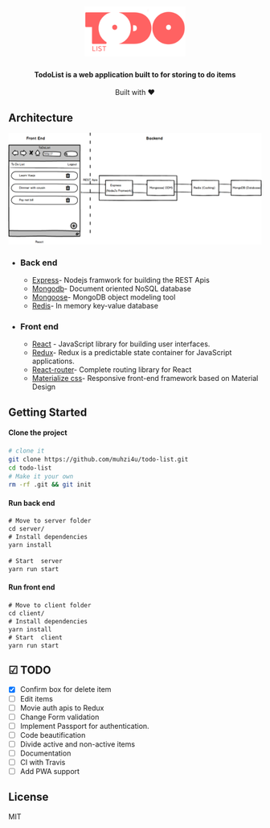 <h1 align="center">
  <br>
  <a href="http://www.amitmerchant.com/electron-markdownify"><img src="sketch/logo.png" alt="Markdownify" width="200"></a>

</h1>

<h4 align="center">TodoList is a web application built to for storing to do items</h4>


<div align="center">
  Built with ❤︎  
</div>
  

## Architecture

<img src="sketch/architecture.png" alt="architecture" />

- ### Back end
    - [Express](https://expressjs.com/)- Nodejs framwork for building the REST Apis
    - [Mongodb](http://mongodb.com/)-  Document oriented NoSQL database
    - [Mongoose](https://http://mongoosejs.com)- MongoDB object modeling tool
    - [Redis](https://redis.io/)- In memory key-value database
- ### Front end
    - [React](https://reactjs.org/) - JavaScript library for building user interfaces.
    - [Redux](https://redux.js.org/)- Redux is a predictable state container for JavaScript applications.
    - [React-router](https://github.com/ReactTraining/react-router)- Complete routing library for React
    - [Materialize css](http://materializecss.com/)- Responsive front-end framework based on Material Design

## Getting Started

#### Clone the project
```sh
# clone it
git clone https://github.com/muhzi4u/todo-list.git
cd todo-list
# Make it your own
rm -rf .git && git init
```
#### Run back end

```
# Move to server folder
cd server/
# Install dependencies
yarn install

# Start  server
yarn run start
```
#### Run front end
```
# Move to client folder 
cd client/
# Install dependencies
yarn install
# Start  client
yarn run start
```


## ☑ TODO

* [x] Confirm box for delete item
* [ ] Edit items
* [ ] Movie auth apis to Redux
* [ ] Change Form validation
* [ ] Implement Passport for authentication.
* [ ] Code beautification
* [ ] Divide active and non-active items
* [ ] Documentation
* [ ] CI with Travis
* [ ] Add PWA support

## License

MIT
